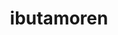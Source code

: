 ---
title: ibutamoren
popular_name: "Ibutamoren"
developmental_codes: ["MK-677", "Ibutamoren"]
street_names: ["Ibutamoren", "MK-677", "Nutrobal"]
product_names: ["Ibutamoren Mesylate", "MK-677"]
description: "Ibutamoren (MK-677) is a potent, long-acting, orally-active, selective non-peptide agonist of the ghrelin receptor (GHS-R1a) and growth hormone secretagogue. It mimics ghrelin's action by binding to receptors in the hypothalamus and pituitary gland, increasing growth hormone secretion by 50-97% and significantly elevating IGF-1 levels while preserving natural pulsatile GH secretion patterns. Clinical trials in elderly populations demonstrated significant increases in lean body mass (1.1 kg gain vs 0.5 kg loss with placebo over 12 months), improved bone mineral density, and enhanced markers of bone formation. Notable for dramatically improving sleep quality with 20-50% increases in REM sleep and 50% increases in slow-wave sleep. However, ibutamoren consistently impairs glucose metabolism, causing fasting blood glucose elevation, decreased insulin sensitivity, and increased HbA1c in multiple trials, leading to dose reductions or discontinuation. One clinical trial was terminated due to serious adverse events including cardiovascular concerns and congestive heart failure cases in elderly patients. Not FDA-approved and development appears discontinued due to safety concerns, particularly cardiovascular risks and metabolic effects. Common side effects include increased appetite, water retention, insulin resistance, and potential increased cancer risk from elevated IGF-1. Recommended 8-12 week cycles at 10-25mg daily, typically taken before bed for sleep benefits."
short_description: "Oral ghrelin receptor agonist boosting GH/IGF-1 and sleep quality. Causes insulin resistance and glucose issues. Not FDA-approved, development discontinued."
benefits: ["GH secretion increased 50-97% above baseline", "Significant IGF-1 elevation with preserved pulsatile secretion", "Lean body mass increase (1.1 kg over 12 months in elderly)", "Improved bone mineral density and bone formation markers", "Dramatic sleep improvement (20-50% increase in REM sleep)", "50% increase in slow-wave sleep in young subjects", "Enhanced recovery and tissue healing", "Improved skin, hair, and nail quality", "Increased appetite (can be beneficial or adverse)", "Oral administration (no injections required)"]
dosage_levels: ["Low dose: 10-15mg daily (ideal for sleep, longevity, first-time users)", "Moderate dose: 20-25mg daily (clinical trial standard, body recomposition)", "High dose: 30mg+ daily (advanced users, not recommended due to side effects)", "Timing - Before bed: Maximizes sleep benefits, reduces daytime hunger", "Timing - Morning: Increases appetite throughout day (useful for bulking)", "Cycle duration: 8-12 weeks recommended, up to 16 weeks for intermediate", "Half-life: 24 hours (once daily dosing sufficient)", "Monitor fasting glucose and insulin sensitivity during use"]
research: [{ summary: "Wikipedia article", url: "https://en.wikipedia.org/wiki/ibutamoren" }, { summary: "PubMed database search", url: "https://pubmed.ncbi.nlm.nih.gov/?term=ibutamoren" }, { summary: "Clinical trials search", url: "https://clinicaltrials.gov/search?term=ibutamoren" }, { summary: "Elderly trial on body composition effects", url: "https://pmc.ncbi.nlm.nih.gov/articles/PMC2757071/" }, { summary: "Hair detection study for doping control", url: "https://pubmed.ncbi.nlm.nih.gov/40882886/" }, { summary: "Illegal medicines analysis", url: "https://pubmed.ncbi.nlm.nih.gov/40551438/" }, { summary: "Diabetes case report", url: "https://pmc.ncbi.nlm.nih.gov/articles/PMC9331610/" }, { summary: "Ghrelin pathway therapeutic potential review", url: "https://www.ncbi.nlm.nih.gov/pmc/articles/PMC5412382/" }]
tags: ["growth hormone", "muscle gain", "sleep", "bone density", "anti-aging", "oral"]
affiliate_links: []
is_natty: true
created_at: 2025-10-17T08:26:21.285Z
last_updated_at: 2025-10-19T03:35:58.591Z
---